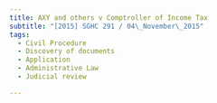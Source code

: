```yaml
---
title: AXY and others v Comptroller of Income Tax 
subtitle: "[2015] SGHC 291 / 04\_November\_2015"
tags:
  - Civil Procedure
  - Discovery of documents
  - Application
  - Administrative Law
  - Judicial review

---
```


